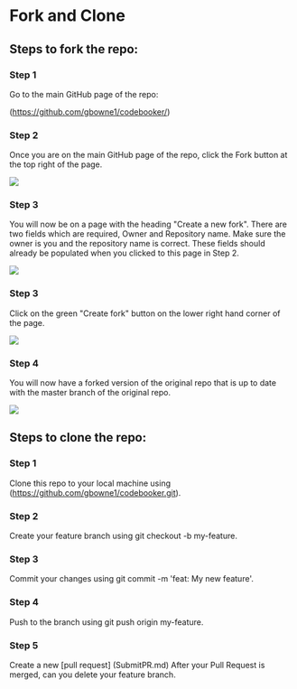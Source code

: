 # Fork and Clone 

## Steps to fork the repo: 

### Step 1

Go to the main GitHub page of the repo:

(https://github.com/gbowne1/codebooker/)

### Step 2

Once you are on the main GitHub page of the repo, click the Fork button at the top right of the page. 

![](fork.png)

### Step 3

You will now be on a page with the heading "Create a new fork".
There are two fields which are required, Owner and Repository name. Make sure the owner is you and the repository name is correct. These fields should already be populated when you clicked to this page in Step 2.

![](CreateFork.png)

### Step 3

Click on the green "Create fork" button on the lower right hand corner of the page.

![](CreateForkBtn.png)

### Step 4

You will now have a forked version of the original repo that is up to date with the master branch of the original repo.

![](ForkedBranch.png)

## Steps to clone the repo:

### Step 1

Clone this repo to your local machine using (https://github.com/gbowne1/codebooker.git).
 
### Step 2

Create your feature branch using git checkout -b my-feature.

### Step 3

Commit your changes using git commit -m 'feat: My new feature'.

### Step 4

Push to the branch using git push origin my-feature.

### Step 5

Create a new [pull request] (SubmitPR.md)
After your Pull Request is merged, can you delete your feature branch.
